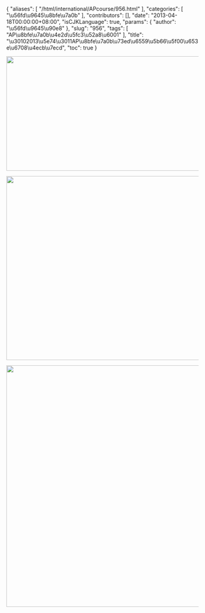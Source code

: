 {
    "aliases": [
        "/html/international/APcourse/956.html"
    ],
    "categories": [
        "\u56fd\u9645\u8bfe\u7a0b"
    ],
    "contributors": [],
    "date": "2013-04-18T00:00:00+08:00",
    "isCJKLanguage": true,
    "params": {
        "author": "\u56fd\u9645\u90e8"
    },
    "slug": "956",
    "tags": [
        "AP\u8bfe\u7a0b\u4e2d\u5fc3\u52a8\u6001"
    ],
    "title": "\u30102013\u5e74\u3011AP\u8bfe\u7a0b\u73ed\u6559\u5b66\u5f00\u653e\u6708\u4ecb\u7ecd",
    "toc": true
}

<img
    src="https://cdn.tfls.online/mirror/full/9bd9bad6447e9aca1fba5aa331589cc9f652aac4.jpg"
    style="display:block;margin-left:auto;margin-right:auto;"
    decoding="async"
    fetchpriority="auto"
    loading="lazy"
    height="300"
    width="600"
/>


<img
    src="https://cdn.tfls.online/mirror/full/112bb12c8cd0cab5458116d45b9eb57a32d633c3.jpg"
    style="display:block;margin-left:auto;margin-right:auto;"
    decoding="async"
    fetchpriority="auto"
    loading="lazy"
    height="482"
    width="600"
/>


<img
    src="https://cdn.tfls.online/mirror/full/4b6c7a19df9570fc3dcc5029654975c2eb826b80.jpg"
    style="display:block;margin-left:auto;margin-right:auto;"
    decoding="async"
    fetchpriority="auto"
    loading="lazy"
    height="633"
    width="600"
/>

